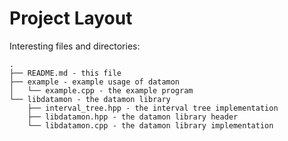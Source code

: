 # Project Layout

Interesting files and directories:

```text
.
├── README.md - this file
├── example - example usage of datamon
│   └── example.cpp - the example program
└── libdatamon - the datamon library
    ├── interval_tree.hpp - the interval tree implementation
    ├── libdatamon.hpp - the datamon library header
    └── libdatamon.cpp - the datamon library implementation
```
